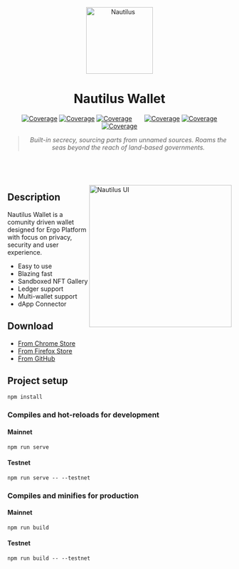 <p align="center">
  <img alt="Nautilus" src="https://user-images.githubusercontent.com/96133754/196057495-45bcca0f-a4de-4905-85ea-fbcdead01b42.svg" width="150">
</p>

<h1 align="center">
  Nautilus Wallet
</h1>

<p align="center">
  <a href="https://chrome.google.com/webstore/detail/nautilus-wallet/gjlmehlldlphhljhpnlddaodbjjcchai"><img src="https://badgen.net/chrome-web-store/v/gjlmehlldlphhljhpnlddaodbjjcchai" alt="Coverage"></a>
  <a href="https://chrome.google.com/webstore/detail/nautilus-wallet/gjlmehlldlphhljhpnlddaodbjjcchai"><img src="https://badgen.net/chrome-web-store/stars/gjlmehlldlphhljhpnlddaodbjjcchai" alt="Coverage"></a>
  <a href="https://chrome.google.com/webstore/detail/nautilus-wallet/gjlmehlldlphhljhpnlddaodbjjcchai"><img src="https://badgen.net/chrome-web-store/users/gjlmehlldlphhljhpnlddaodbjjcchai" alt="Coverage"></a>
&nbsp;&nbsp;&nbsp;&nbsp;&nbsp;
  <a href="https://addons.mozilla.org/pt-BR/firefox/addon/nautilus/"><img src="https://badgen.net/amo/v/nautilus" alt="Coverage"></a>
  <a href="https://addons.mozilla.org/pt-BR/firefox/addon/nautilus/"><img src="https://badgen.net/amo/stars/nautilus" alt="Coverage"></a>
  <a href="https://addons.mozilla.org/pt-BR/firefox/addon/nautilus/"><img src="https://badgen.net/amo/users/nautilus" alt="Coverage"></a>
</p>

<blockquote align="center">
  <i>Built-in secrecy, sourcing parts from unnamed sources. Roams the seas beyond the reach of land-based governments.</i>
</blockquote>

&nbsp;

&nbsp;

<img width="320" alt="Nautilus UI" align="right" src="https://user-images.githubusercontent.com/96133754/196059869-4639b60a-efa1-4eb3-aa5b-4bd0f38c582d.png">

## Description
Nautilus Wallet is a comunity driven wallet designed for Ergo Platform with focus on privacy, security and user experience.

 - Easy to use
 - Blazing fast
 - Sandboxed NFT Gallery
 - Ledger support
 - Multi-wallet support
 - dApp Connector


## Download

 - [From Chrome Store](https://chrome.google.com/webstore/detail/nautilus-wallet/gjlmehlldlphhljhpnlddaodbjjcchai)
 - [From Firefox Store](https://addons.mozilla.org/pt-BR/firefox/addon/nautilus/)
 - [From GitHub](https://github.com/capt-nemo429/nautilus-wallet/releases/latest)

## Project setup

```
npm install
```

### Compiles and hot-reloads for development

#### Mainnet

```
npm run serve
```

#### Testnet

```
npm run serve -- --testnet
```

### Compiles and minifies for production

#### Mainnet

```
npm run build
```

#### Testnet

```
npm run build -- --testnet
```
